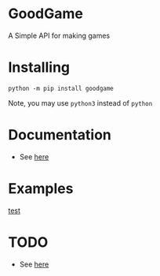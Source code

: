 # GoodGame
A Simple API for making games
# Installing
```commandline
python -m pip install goodgame
```
Note, you may use `python3` instead of `python`
# Documentation
 - See [here](https://github.com/Pyxelsuft/goodgame/tree/main/docs)
# Examples
[test](main.py)
# TODO
 - See [here](https://github.com/Pyxelsuft/goodgame/search?q=TODO&type=)
